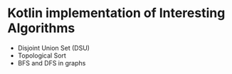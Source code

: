 # Kotlin implementation of Interesting Algorithms

- Disjoint Union Set (DSU)
- Topological Sort
- BFS and DFS in graphs
